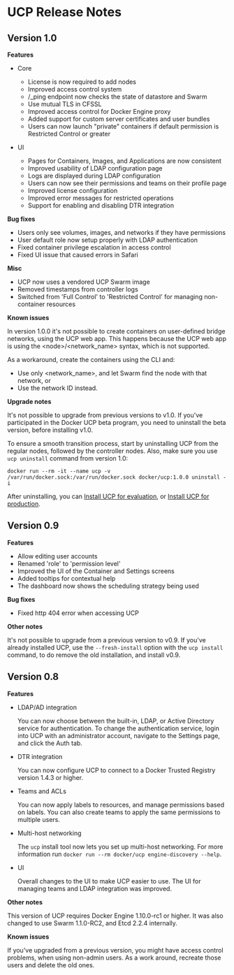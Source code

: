 <!--[metadata]>
+++
title ="Release Notes"
description="Release notes for Docker Universal Control Plane. Learn more about the changes introduced in the latest versions."
keywords = ["Docker, UCP", "Release notes", "Versions"]
[menu.main]
parent="mn_ucp"
weight="99"
+++
<![end-metadata]-->

# UCP Release Notes

## Version 1.0

**Features**

* Core
    * License is now required to add nodes
    * Improved access control system
    * /\_ping endpoint now checks the state of datastore and Swarm
    * Use mutual TLS in CFSSL
    * Improved access control for Docker Engine proxy
    * Added support for custom server certificates and user bundles
    * Users can now launch "private" containers if default permission is Restricted Control or greater

* UI
    * Pages for Containers, Images, and Applications are now consistent
    * Improved usability of LDAP configuration page
    * Logs are displayed during LDAP configuration
    * Users can now see their permissions and teams on their profile page
    * Improved license configuration
    * Improved error messages for restricted operations
    * Support for enabling and disabling DTR integration

**Bug fixes**

* Users only see volumes, images, and networks if they have permissions
* User default role now setup properly with LDAP authentication
* Fixed container privilege escalation in access control
* Fixed UI issue that caused errors in Safari

**Misc**

* UCP now uses a vendored UCP Swarm image
* Removed timestamps from controller logs
* Switched from 'Full Control' to 'Restricted Control' for managing non-container resources

**Known issues**

In version 1.0.0 it's not possible to create containers on user-defined
bridge networks, using the UCP web app.
This happens because the UCP web app is using the \<node\>/\<network_name\> syntax,
which is not supported.

As a workaround, create the containers using the CLI and:

* Use only \<network_name\>, and let Swarm find the node with that network, or
* Use the network ID instead.


**Upgrade notes**

It's not possible to upgrade from previous versions to v1.0. If you've
participated in the Docker UCP beta program, you need to uninstall the beta
version, before installing v1.0.

To ensure a smooth transition process, start by uninstalling UCP from
the regular nodes, followed by the controller nodes. Also, make sure you
use `ucp uninstall` command from version 1.0:

    docker run --rm -it --name ucp -v /var/run/docker.sock:/var/run/docker.sock docker/ucp:1.0.0 uninstall -i

After uninstalling, you can [Install UCP for evaluation](evaluation-install.md),
or [Install UCP for production](production-install.md).

## Version 0.9

**Features**

* Allow editing user accounts
* Renamed 'role' to 'permission level'
* Improved the UI of the Container and Settings screens
* Added tooltips for contextual help
* The dashboard now shows the scheduling strategy being used

**Bug fixes**

* Fixed http 404 error when accessing UCP

**Other notes**

It's not possible to upgrade from a previous version to v0.9. If you've
already installed UCP, use the `--fresh-install` option with the `ucp install`
command, to do remove the old installation, and install v0.9.

## Version 0.8

**Features**

* LDAP/AD integration

    You can now choose between the built-in, LDAP, or Active Directory service
    for authentication. To change the authentication service, login into UCP
    with an administrator account, navigate to the Settings page, and click
    the Auth tab.

* DTR integration

    You can now configure UCP to connect to a Docker Trusted Registry version
    1.4.3 or higher.

* Teams and ACLs

    You can now apply labels to resources, and manage permissions based on
    labels. You can also create teams to apply the same permissions to
    multiple users.

* Multi-host networking

    The `ucp` install tool now lets you set up multi-host networking.
    For more information run `docker run --rm docker/ucp engine-discovery --help`.

* UI

    Overall changes to the UI to make UCP easier to use. The UI for managing
    teams and LDAP integration was improved.


**Other notes**

This version of UCP requires Docker Engine 1.10.0-rc1 or higher. It was also
changed to use Swarm 1.1.0-RC2, and Etcd 2.2.4 internally.

**Known issues**

If you've upgraded from a previous version, you might have
access control problems, when using non-admin users.
As a work around, recreate those users and delete the old ones.
